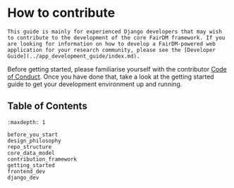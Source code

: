 # How to contribute

```{important}
This guide is mainly for experienced Django developers that may wish to contribute to the development of the core FairDM framework. If you are looking for information on how to develop a FairDM-powered web application for your research community, please see the [Developer Guide](../app_development_guide/index.md).
```

Before getting started, please familiarise yourself with the contributor [Code of Conduct](code_of_conduct.md). Once you have done that, take a look at the getting started guide to get your development environment up and running.


## Table of Contents

```{toctree}
:maxdepth: 1

before_you_start
design_philosophy
repo_structure
core_data_model
contribution_framework
getting_started
frontend_dev
django_dev
```





